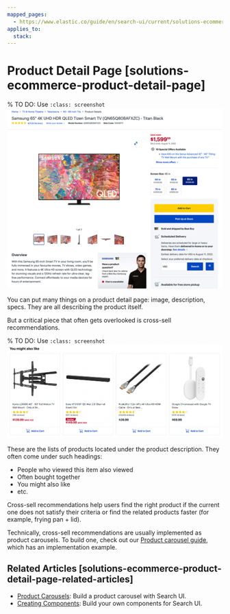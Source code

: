 ```yaml
---
mapped_pages:
  - https://www.elastic.co/guide/en/search-ui/current/solutions-ecommerce-product-detail-page.html
applies_to:
  stack:
---
```


# Product Detail Page [solutions-ecommerce-product-detail-page]

% TO DO: Use `:class: screenshot`
![Product detail page](images/product-detail-page.png)

You can put many things on a product detail page: image, description, specs. They are all describing the product itself.

But a critical piece that often gets overlooked is cross-sell recommendations.

% TO DO: Use `:class: screenshot`
![Cross-sell recommendations](images/cross-sell-recommendations.png)

These are the lists of products located under the product description. They often come under such headings:

- People who viewed this item also viewed
- Often bought together
- You might also like
- etc.

Cross-sell recommendations help users find the right product if the current one does not satisfy their criteria or find the related products faster (for example, frying pan + lid).

Technically, cross-sell recommendations are usually implemented as product carousels. To build one, check out our [Product carousel guide](/reference/solutions-ecommerce-carousel.md), which has an implementation example.

## Related Articles [solutions-ecommerce-product-detail-page-related-articles]

- [Product Carousels](/reference/solutions-ecommerce-carousel.md): Build a product carousel with Search UI.
- [Creating Components](/reference/guides-creating-own-components.md): Build your own components for Search UI.
